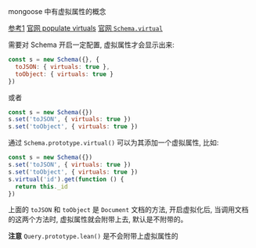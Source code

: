 mongoose 中有虚拟属性的概念

[参考1](https://runebook.dev/zh-CN/docs/mongoose/tutorials/virtuals)
[官网 populate virtuals](https://mongoosejs.com/docs/populate.html#populate-virtuals)
[官网 `Schema.virtual`](https://mongoosejs.com/docs/api/schema.html#schema_Schema-virtual)

需要对 Schema 开启一定配置, 虚拟属性才会显示出来:

```js
const s = new Schema({}, {
  toJSON: { virtuals: true },
  toObject: { virtuals: true }
})
```

或者

```js
const s = new Schema({})
s.set('toJSON', { virtuals: true })
s.set('toObject', { virtuals: true })
```

通过 `Schema.prototype.virtual()` 可以为其添加一个虚拟属性, 比如:
```js
const s = new Schema({})
s.set('toJSON', { virtuals: true })
s.set('toObject', { virtuals: true })
s.virtual('id').get(function () {
  return this._id
})
```

上面的 `toJSON` 和 `toObject` 是 `Document` 文档的方法, 开启虚拟化后,
当调用文档的这两个方法时, 虚拟属性就会附带上去, 默认是不附带的。

**注意** `Query.prototype.lean()` 是不会附带上虚拟属性的